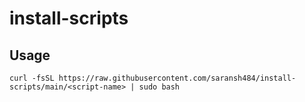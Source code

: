 # install-scripts

## Usage
```
curl -fsSL https://raw.githubusercontent.com/saransh484/install-scripts/main/<script-name> | sudo bash
```
